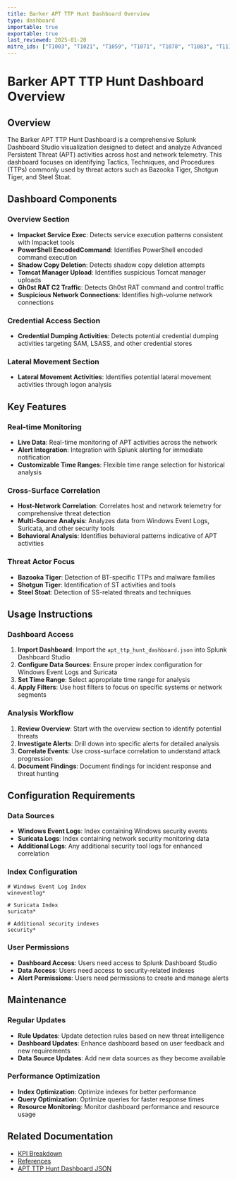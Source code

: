 ```yaml
---
title: Barker APT TTP Hunt Dashboard Overview
type: dashboard
importable: true
exportable: true
last_reviewed: 2025-01-20
mitre_ids: ["T1003", "T1021", "T1059", "T1071", "T1078", "T1083", "T1115"]
---
```


# Barker APT TTP Hunt Dashboard Overview

## Overview

The Barker APT TTP Hunt Dashboard is a comprehensive Splunk Dashboard Studio visualization designed to detect and analyze Advanced Persistent Threat (APT) activities across host and network telemetry. This dashboard focuses on identifying Tactics, Techniques, and Procedures (TTPs) commonly used by threat actors such as Bazooka Tiger, Shotgun Tiger, and Steel Stoat.

## Dashboard Components

### Overview Section
- **Impacket Service Exec**: Detects service execution patterns consistent with Impacket tools
- **PowerShell EncodedCommand**: Identifies PowerShell encoded command execution
- **Shadow Copy Deletion**: Detects shadow copy deletion attempts
- **Tomcat Manager Upload**: Identifies suspicious Tomcat manager uploads
- **Gh0st RAT C2 Traffic**: Detects Gh0st RAT command and control traffic
- **Suspicious Network Connections**: Identifies high-volume network connections

### Credential Access Section
- **Credential Dumping Activities**: Detects potential credential dumping activities targeting SAM, LSASS, and other credential stores

### Lateral Movement Section
- **Lateral Movement Activities**: Identifies potential lateral movement activities through logon analysis

## Key Features

### Real-time Monitoring
- **Live Data**: Real-time monitoring of APT activities across the network
- **Alert Integration**: Integration with Splunk alerting for immediate notification
- **Customizable Time Ranges**: Flexible time range selection for historical analysis

### Cross-Surface Correlation
- **Host-Network Correlation**: Correlates host and network telemetry for comprehensive threat detection
- **Multi-Source Analysis**: Analyzes data from Windows Event Logs, Suricata, and other security tools
- **Behavioral Analysis**: Identifies behavioral patterns indicative of APT activities

### Threat Actor Focus
- **Bazooka Tiger**: Detection of BT-specific TTPs and malware families
- **Shotgun Tiger**: Identification of ST activities and tools
- **Steel Stoat**: Detection of SS-related threats and techniques

## Usage Instructions

### Dashboard Access
1. **Import Dashboard**: Import the `apt_ttp_hunt_dashboard.json` into Splunk Dashboard Studio
2. **Configure Data Sources**: Ensure proper index configuration for Windows Event Logs and Suricata
3. **Set Time Range**: Select appropriate time range for analysis
4. **Apply Filters**: Use host filters to focus on specific systems or network segments

### Analysis Workflow
1. **Review Overview**: Start with the overview section to identify potential threats
2. **Investigate Alerts**: Drill down into specific alerts for detailed analysis
3. **Correlate Events**: Use cross-surface correlation to understand attack progression
4. **Document Findings**: Document findings for incident response and threat hunting

## Configuration Requirements

### Data Sources
- **Windows Event Logs**: Index containing Windows security events
- **Suricata Logs**: Index containing network security monitoring data
- **Additional Logs**: Any additional security tool logs for enhanced correlation

### Index Configuration
```splunk
# Windows Event Log Index
wineventlog*

# Suricata Index
suricata*

# Additional security indexes
security*
```

### User Permissions
- **Dashboard Access**: Users need access to Splunk Dashboard Studio
- **Data Access**: Users need access to security-related indexes
- **Alert Permissions**: Users need permissions to create and manage alerts

## Maintenance

### Regular Updates
- **Rule Updates**: Update detection rules based on new threat intelligence
- **Dashboard Updates**: Enhance dashboard based on user feedback and new requirements
- **Data Source Updates**: Add new data sources as they become available

### Performance Optimization
- **Index Optimization**: Optimize indexes for better performance
- **Query Optimization**: Optimize queries for faster response times
- **Resource Monitoring**: Monitor dashboard performance and resource usage

## Related Documentation

- [KPI Breakdown](kpi_breakdown.md)
- [References](references.md)
- [APT TTP Hunt Dashboard JSON](../apt_ttp_hunt_dashboard.json)

